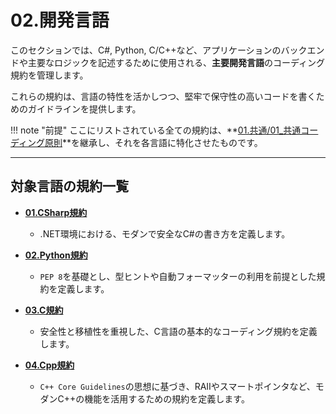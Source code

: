 # 02.開発言語

このセクションでは、C#, Python, C/C++など、アプリケーションのバックエンドや主要なロジックを記述するために使用される、**主要開発言語**のコーディング規約を管理します。

これらの規約は、言語の特性を活かしつつ、堅牢で保守性の高いコードを書くためのガイドラインを提供します。

!!! note "前提"
    ここにリストされている全ての規約は、**[01.共通/01_共通コーディング原則](../../01_共通/01_共通コーディング原則.md)**を継承し、それを各言語に特化させたものです。

---

## 対象言語の規約一覧

*   **[01.CSharp規約](./01_CSharp規約.md)**
    *   .NET環境における、モダンで安全なC#の書き方を定義します。

*   **[02.Python規約](./02_Python規約.md)**
    *   `PEP 8`を基礎とし、型ヒントや自動フォーマッターの利用を前提とした規約を定義します。

*   **[03.C規約](./03_C規約.md)**
    *   安全性と移植性を重視した、C言語の基本的なコーディング規約を定義します。

*   **[04.Cpp規約](./04_Cpp規約.md)**
    *   `C++ Core Guidelines`の思想に基づき、RAIIやスマートポインタなど、モダンC++の機能を活用するための規約を定義します。
